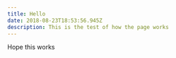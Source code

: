 ```yaml
---
title: Hello
date: 2018-08-23T18:53:56.945Z
description: This is the test of how the page works
---
```

Hope this works
